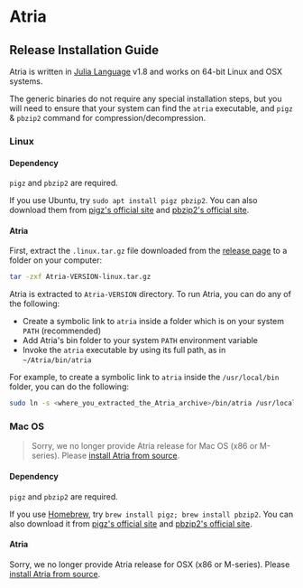 # Atria

## Release Installation Guide

Atria is written in [Julia Language](https://julialang.org/) v1.8 and works on 64-bit Linux and OSX systems.

The generic binaries do not require any special installation steps, but you will need to ensure that your system can find the `atria` executable, and `pigz` & `pbzip2` command for compression/decompression.

### Linux


#### Dependency

`pigz` and `pbzip2` are required.

If you use Ubuntu, try `sudo apt install pigz pbzip2`. You can also download them from [pigz's official site](https://zlib.net/pigz/) and [pbzip2's official site](http://compression.ca/pbzip2/).

#### Atria

First, extract the `.linux.tar.gz` file downloaded from the [release page](https://github.com/cihga39871/Atria/releases/) to a folder on your computer:

```bash
tar -zxf Atria-VERSION-linux.tar.gz
```

Atria is extracted to `Atria-VERSION` directory. To run Atria, you can do any of the following:

- Create a symbolic link to `atria` inside a folder which is on your system `PATH` (recommended)
- Add Atria's bin folder to your system `PATH` environment variable
- Invoke the `atria` executable by using its full path, as in `~/Atria/bin/atria`

For example, to create a symbolic link to `atria` inside the `/usr/local/bin` folder, you can do the following:

```bash
sudo ln -s <where_you_extracted_the_Atria_archive>/bin/atria /usr/local/bin/atria
```

### Mac OS

> Sorry, we no longer provide Atria release for Mac OS (x86 or M-series). Please [install Atria from source](./1.2.Install_from_source.md).

#### Dependency

`pigz` and `pbzip2` are required.

If you use [Homebrew](https://brew.sh/), try `brew install pigz; brew install pbzip2`. You can also download it from [pigz's official site](https://zlib.net/pigz/) and [pbzip2's official site](http://compression.ca/pbzip2/).

#### Atria

Sorry, we no longer provide Atria release for OSX (x86 or M-series). Please [install Atria from source](./1.2.Install_from_source.md).
